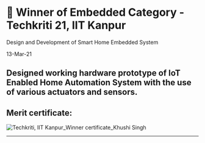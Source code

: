 # :bookmark: Winner of Embedded Category - Techkriti 21, IIT Kanpur

Design and Development of Smart Home Embedded System 

13-Mar-21

Designed working hardware prototype of IoT Enabled Home Automation System with the use of various actuators and sensors.
---

## Merit certificate:

![Techkriti, IIT Kanpur_Winner certificate_Khushi Singh](https://user-images.githubusercontent.com/107871742/174880735-0907ea22-e63f-4e36-b7d0-73e14fdf25ce.png)

---
